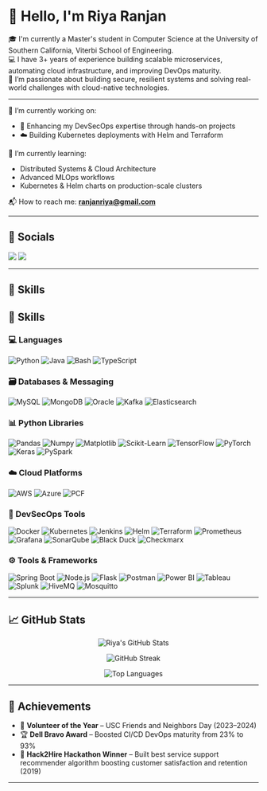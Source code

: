 <h1 align="left">👋 Hello, I'm Riya Ranjan</h1>

🎓 I'm currently a Master's student in Computer Science at the University of Southern California, Viterbi School of Engineering.  
💻 I have 3+ years of experience building scalable microservices, automating cloud infrastructure, and improving DevOps maturity.  
🌟 I’m passionate about building secure, resilient systems and solving real-world challenges with cloud-native technologies.

---

🔭 I’m currently working on:
- 🧠 Enhancing my DevSecOps expertise through hands-on projects
- ☁️ Building Kubernetes deployments with Helm and Terraform

🌱 I’m currently learning:
- Distributed Systems & Cloud Architecture
- Advanced MLOps workflows
- Kubernetes & Helm charts on production-scale clusters

📬 How to reach me: **ranjanriya@gmail.com**

---

## 🤝 Socials

<p align="left">
  <a href="https://linkedin.com/in/ranjanriya" target="_blank"><img src="https://img.shields.io/badge/LinkedIn-blue?style=for-the-badge&logo=linkedin&logoColor=white" /></a>
  <a href="https://github.com/ranjanriya" target="_blank"><img src="https://img.shields.io/badge/GitHub-black?style=for-the-badge&logo=github&logoColor=white" /></a>
</p>

---

## 🚀 Skills

## 🚀 Skills

### 💻 Languages
![Python](https://img.shields.io/badge/Python-3670A0?style=for-the-badge&logo=python&logoColor=white)
![Java](https://img.shields.io/badge/Java-ED8B00?style=for-the-badge&logo=java&logoColor=white)
![Bash](https://img.shields.io/badge/Bash-4EAA25?style=for-the-badge&logo=gnubash&logoColor=white)
![TypeScript](https://img.shields.io/badge/TypeScript-3178C6?style=for-the-badge&logo=typescript&logoColor=white)

### 🗃️ Databases & Messaging
![MySQL](https://img.shields.io/badge/MySQL-005C84?style=for-the-badge&logo=mysql&logoColor=white)
![MongoDB](https://img.shields.io/badge/MongoDB-47A248?style=for-the-badge&logo=mongodb&logoColor=white)
![Oracle](https://img.shields.io/badge/Oracle%20DB-F80000?style=for-the-badge&logo=oracle&logoColor=white)
![Kafka](https://img.shields.io/badge/Kafka-231F20?style=for-the-badge&logo=apachekafka&logoColor=white)
![Elasticsearch](https://img.shields.io/badge/Elasticsearch-005571?style=for-the-badge&logo=elasticsearch&logoColor=white)

### 📊 Python Libraries
![Pandas](https://img.shields.io/badge/Pandas-150458?style=for-the-badge&logo=pandas&logoColor=white)
![Numpy](https://img.shields.io/badge/Numpy-013243?style=for-the-badge&logo=numpy&logoColor=white)
![Matplotlib](https://img.shields.io/badge/Matplotlib-11557C?style=for-the-badge&logo=python&logoColor=white)
![Scikit-Learn](https://img.shields.io/badge/Scikit--Learn-F7931E?style=for-the-badge&logo=scikitlearn&logoColor=white)
![TensorFlow](https://img.shields.io/badge/TensorFlow-FF6F00?style=for-the-badge&logo=tensorflow&logoColor=white)
![PyTorch](https://img.shields.io/badge/PyTorch-EE4C2C?style=for-the-badge&logo=pytorch&logoColor=white)
![Keras](https://img.shields.io/badge/Keras-D00000?style=for-the-badge&logo=keras&logoColor=white)
![PySpark](https://img.shields.io/badge/PySpark-E25A1C?style=for-the-badge&logo=apachespark&logoColor=white)

### ☁️ Cloud Platforms
![AWS](https://img.shields.io/badge/AWS-FF9900?style=for-the-badge&logo=amazonaws&logoColor=white)
![Azure](https://img.shields.io/badge/Azure-0089D6?style=for-the-badge&logo=microsoftazure&logoColor=white)
![PCF](https://img.shields.io/badge/Pivotal%20Cloud%20Foundry-006400?style=for-the-badge&logo=cloudfoundry&logoColor=white)

### 🔐 DevSecOps Tools
![Docker](https://img.shields.io/badge/Docker-2496ED?style=for-the-badge&logo=docker&logoColor=white)
![Kubernetes](https://img.shields.io/badge/Kubernetes-326CE5?style=for-the-badge&logo=kubernetes&logoColor=white)
![Jenkins](https://img.shields.io/badge/Jenkins-D24939?style=for-the-badge&logo=jenkins&logoColor=white)
![Helm](https://img.shields.io/badge/Helm-0F1689?style=for-the-badge&logo=helm&logoColor=white)
![Terraform](https://img.shields.io/badge/Terraform-7B42BC?style=for-the-badge&logo=terraform&logoColor=white)
![Prometheus](https://img.shields.io/badge/Prometheus-E6522C?style=for-the-badge&logo=prometheus&logoColor=white)
![Grafana](https://img.shields.io/badge/Grafana-F46800?style=for-the-badge&logo=grafana&logoColor=white)
![SonarQube](https://img.shields.io/badge/SonarQube-4E9BCD?style=for-the-badge&logo=sonarqube&logoColor=white)
![Black Duck](https://img.shields.io/badge/Black%20Duck-000000?style=for-the-badge&logo=duckduckgo&logoColor=white)
![Checkmarx](https://img.shields.io/badge/Checkmarx-54B848?style=for-the-badge&logo=checkmarx&logoColor=white)

### ⚙️ Tools & Frameworks
![Spring Boot](https://img.shields.io/badge/Spring%20Boot-6DB33F?style=for-the-badge&logo=springboot&logoColor=white)
![Node.js](https://img.shields.io/badge/Node.js-339933?style=for-the-badge&logo=nodedotjs&logoColor=white)
![Flask](https://img.shields.io/badge/Flask-000000?style=for-the-badge&logo=flask&logoColor=white)
![Postman](https://img.shields.io/badge/Postman-FF6C37?style=for-the-badge&logo=postman&logoColor=white)
![Power BI](https://img.shields.io/badge/PowerBI-F2C811?style=for-the-badge&logo=powerbi&logoColor=black)
![Tableau](https://img.shields.io/badge/Tableau-E97627?style=for-the-badge&logo=tableau&logoColor=white)
![Splunk](https://img.shields.io/badge/Splunk-000000?style=for-the-badge&logo=splunk&logoColor=white)
![HiveMQ](https://img.shields.io/badge/HiveMQ-FFCC00?style=for-the-badge&logo=hivemq&logoColor=black)
![Mosquitto](https://img.shields.io/badge/Mosquitto-3C5280?style=for-the-badge&logo=eclipsemosquitto&logoColor=white)

---

## 📈 GitHub Stats

<p align="center">
  <img src="https://github-readme-stats.vercel.app/api?username=ranjanriya&show_icons=true&theme=dark" alt="Riya's GitHub Stats" />
</p>

<p align="center">
  <img src="https://github-readme-streak-stats.herokuapp.com?user=ranjanriya&theme=dark" alt="GitHub Streak" />
</p>

<p align="center">
  <img src="https://github-readme-stats.vercel.app/api/top-langs/?username=ranjanriya&layout=compact&theme=dark" alt="Top Languages" />
</p>

---

## 🏅 Achievements

- 🏅 **Volunteer of the Year** – USC Friends and Neighbors Day (2023–2024)
- 🏆 **Dell Bravo Award** – Boosted CI/CD DevOps maturity from 23% to 93% 
- 🥇 **Hack2Hire Hackathon Winner** – Built best service support recommender algorithm boosting customer satisfaction and retention (2019)


---
